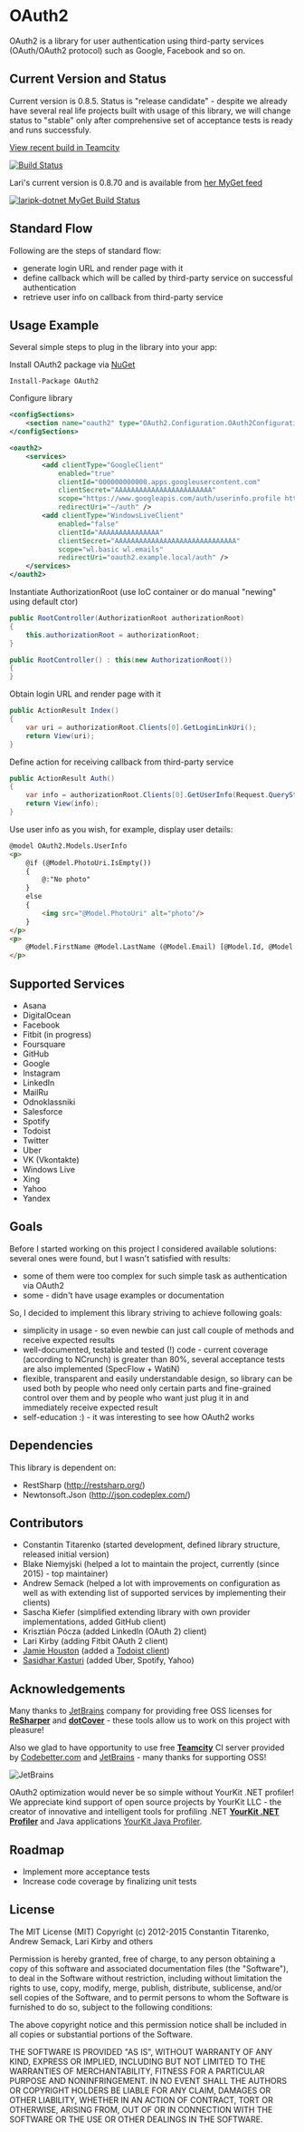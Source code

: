 # OAuth2 #

OAuth2 is a library for user authentication using third-party services (OAuth/OAuth2 protocol) such as Google, Facebook and so on.

## Current Version and Status ##

Current version is 0.8.5. Status is "release candidate" - despite we already have several real life projects built with usage of this library, we will change status to "stable" only after comprehensive set of acceptance tests is ready and runs successfuly.

[View recent build in Teamcity](http://teamcity.codebetter.com/viewType.html?buildTypeId=bt1045&guest=1) 

[![Build Status](http://teamcity.codebetter.com/app/rest/builds/buildType:%28id:bt1045%29/statusIcon)](http://teamcity.codebetter.com/viewType.html?buildTypeId=bt1045&guest=1)

Lari's current version is 0.8.70 and is available from [her MyGet feed](https://www.myget.org/Discovery/Feed/laripk-dotnet)

[![laripk-dotnet MyGet Build Status](https://www.myget.org/BuildSource/Badge/laripk-dotnet?identifier=6c0d86e3-7813-49f5-a7c6-e0b7a1a4f78b)](https://www.myget.org/)

## Standard Flow ##

Following are the steps of standard flow:

- generate login URL and render page with it
- define callback which will be called by third-party service on successful authentication
- retrieve user info on callback from third-party service

## Usage Example ##

Several simple steps to plug in the library into your app:

Install OAuth2 package via [NuGet](http://www.nuget.org/packages/OAuth2/)

```shell
Install-Package OAuth2
```

Configure library

```xml
<configSections>
    <section name="oauth2" type="OAuth2.Configuration.OAuth2ConfigurationSection, OAuth2, Version=0.8.*, Culture=neutral"/>
</configSections>

<oauth2>
    <services>
        <add clientType="GoogleClient"
            enabled="true"
            clientId="000000000000.apps.googleusercontent.com"
            clientSecret="AAAAAAAAAAAAAAAAAAAAAAAA"
            scope="https://www.googleapis.com/auth/userinfo.profile https://www.googleapis.com/auth/userinfo.email"
            redirectUri="~/auth" />
        <add clientType="WindowsLiveClient"
            enabled="false"
            clientId="AAAAAAAAAAAAAAA"
            clientSecret="AAAAAAAAAAAAAAAAAAAAAAAAAAAAAA"
            scope="wl.basic wl.emails"
            redirectUri="oauth2.example.local/auth" />
    </services>
</oauth2>
```

Instantiate AuthorizationRoot (use IoC container or do manual "newing" using default ctor)

```c#
public RootController(AuthorizationRoot authorizationRoot)
{
    this.authorizationRoot = authorizationRoot;
}

public RootController() : this(new AuthorizationRoot())
{
}
```

Obtain login URL and render page with it

```c#
public ActionResult Index()
{
    var uri = authorizationRoot.Clients[0].GetLoginLinkUri();
    return View(uri);
}
```

Define action for receiving callback from third-party service

```c#
public ActionResult Auth()
{
    var info = authorizationRoot.Clients[0].GetUserInfo(Request.QueryString);
    return View(info);
}
```

Use user info as you wish, for example, display user details:

```html
@model OAuth2.Models.UserInfo
<p>
    @if (@Model.PhotoUri.IsEmpty())
    {
        @:"No photo"
    }
    else
    {
        <img src="@Model.PhotoUri" alt="photo"/>
    }
</p>
<p>
    @Model.FirstName @Model.LastName (@Model.Email) [@Model.Id, @Model.ProviderName]
</p>
```

## Supported Services ##

- Asana
- DigitalOcean
- Facebook
- Fitbit (in progress)
- Foursquare
- GitHub
- Google
- Instagram
- LinkedIn
- MailRu
- Odnoklassniki
- Salesforce
- Spotify
- Todoist
- Twitter
- Uber
- VK (Vkontakte)
- Windows Live
- Xing
- Yahoo
- Yandex

## Goals ##

Before I started working on this project I considered available solutions: several ones were found, but I wasn't satisfied with results:

- some of them were too complex for such simple task as authentication via OAuth2
- some - didn't have usage examples or documentation

So, I decided to implement this library striving to achieve following goals:

- simplicity in usage - so even newbie can just call couple of methods and receive expected results
- well-documented, testable and tested (!) code - current coverage (according to NCrunch) is greater than 80%, several acceptance tests are also implemented (SpecFlow + WatiN)
- flexible, transparent and easily understandable design, so library can be used both by people who need only certain parts and fine-grained control over them and by people who want just plug it in and immediately receive expected result
- self-education :) - it was interesting to see how OAuth2 works

## Dependencies ##

This library is dependent on:

- RestSharp (http://restsharp.org/)
- Newtonsoft.Json (http://json.codeplex.com/)

## Contributors ##

- Constantin Titarenko (started development, defined library structure, released initial version)
- Blake Niemyjski (helped a lot to maintain the project, currently (since 2015) - top maintainer)
- Andrew Semack (helped a lot with improvements on configuration as well as with extending list of supported services by implementing their clients)
- Sascha Kiefer (simplified extending library with own provider implementations, added GitHub client)
- Krisztián Pócza (added LinkedIn (OAuth 2) client)
- Lari Kirby (adding Fitbit OAuth 2 client)
- [Jamie Houston](/JamieHouston) (added a [Todoist client](/tree/master/OAuth2/Client/Impl/TodoistClient.cs))
- [Sasidhar Kasturi](https://github.com/skasturi) (added Uber, Spotify, Yahoo)

## Acknowledgements ##

Many thanks to [JetBrains](http://www.jetbrains.com/) company for providing free OSS licenses 
for [**ReSharper**](http://www.jetbrains.com/resharper/) and [**dotCover**](http://www.jetbrains.com/dotcover/) - 
these tools allow us to work on this project with pleasure!

Also we glad to have opportunity to use free [**Teamcity**](http://www.jetbrains.com/teamcity/) CI server 
provided by [Codebetter.com](http://codebetter.com/) and [JetBrains](http://www.jetbrains.com/) - 
many thanks for supporting OSS!

![JetBrains](http://www.jetbrains.com/img/banners/Codebetter300x250.png)

OAuth2 optimization would never be so simple without YourKit .NET profiler! 
We appreciate kind support of open source projects by YourKit LLC - 
the creator of innovative and intelligent tools for profiling .NET [**YourKit .NET Profiler**](http://www.yourkit.com/.net/profiler/index.jsp) 
and Java applications [YourKit Java Profiler](http://www.yourkit.com/java/profiler/index.jsp).

## Roadmap ##

- Implement more acceptance tests
- Increase code coverage by finalizing unit tests

## License ##

The MIT License (MIT)
Copyright (c) 2012-2015 Constantin Titarenko, Andrew Semack, Lari Kirby and others

Permission is hereby granted, free of charge, to any person obtaining a copy of this software and associated documentation files (the "Software"), to deal in the Software without restriction, including without limitation the rights to use, copy, modify, merge, publish, distribute, sublicense, and/or sell copies of the Software, and to permit persons to whom the Software is furnished to do so, subject to the following conditions:

The above copyright notice and this permission notice shall be included in all copies or substantial portions of the Software.

THE SOFTWARE IS PROVIDED "AS IS", WITHOUT WARRANTY OF ANY KIND, EXPRESS OR IMPLIED, INCLUDING BUT NOT LIMITED TO THE WARRANTIES OF MERCHANTABILITY, FITNESS FOR A PARTICULAR PURPOSE AND NONINFRINGEMENT. IN NO EVENT SHALL THE AUTHORS OR COPYRIGHT HOLDERS BE LIABLE FOR ANY CLAIM, DAMAGES OR OTHER LIABILITY, WHETHER IN AN ACTION OF CONTRACT, TORT OR OTHERWISE, ARISING FROM, OUT OF OR IN CONNECTION WITH THE SOFTWARE OR THE USE OR OTHER DEALINGS IN THE SOFTWARE.
